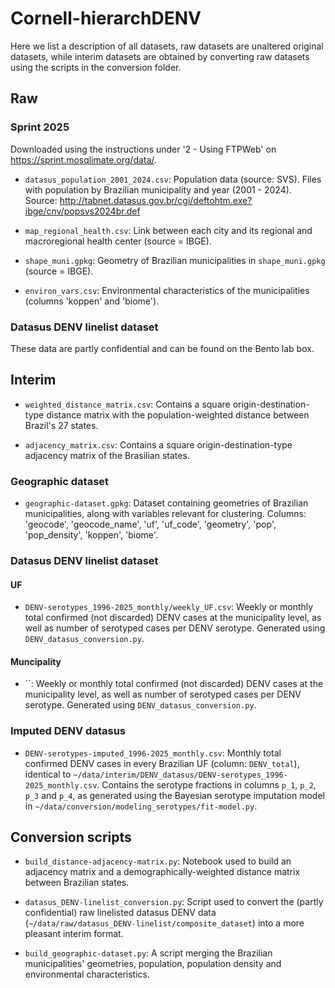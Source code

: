 # Cornell-hierarchDENV

Here we list a description of all datasets, raw datasets are unaltered original datasets, while interim datasets are obtained by converting raw datasets using the scripts in the conversion folder.

## Raw

### Sprint 2025

Downloaded using the instructions under '2 - Using FTPWeb' on https://sprint.mosqlimate.org/data/.

+ `datasus_population_2001_2024.csv`: Population data (source: SVS). Files with population by Brazilian municipality and year (2001 - 2024). Source: http://tabnet.datasus.gov.br/cgi/deftohtm.exe?ibge/cnv/popsvs2024br.def 

+ `map_regional_health.csv`: Link between each city and its regional and macroregional health center (source = IBGE).

+ `shape_muni.gpkg`: Geometry of Brazilian municipalities in `shape_muni.gpkg` (source = IBGE).

+ `environ_vars.csv`: Environmental characteristics of the municipalities (columns 'koppen' and 'biome').

### Datasus DENV linelist dataset

These data are partly confidential and can be found on the Bento lab box.

## Interim

+ `weighted_distance_matrix.csv`: Contains a square origin-destination-type distance matrix with the population-weighted distance between Brazil's 27 states.

+ `adjacency_matrix.csv`: Contains a square origin-destination-type adjacency matrix of the Brasilian states.

### Geographic dataset

+ `geographic-dataset.gpkg`: Dataset containing geometries of Brazilian municipalities, along with variables relevant for clustering. Columns: 'geocode', 'geocode_name', 'uf', 'uf_code', 'geometry', 'pop', 'pop_density', 'koppen', 'biome'.

### Datasus DENV linelist dataset

#### UF

+ `DENV-serotypes_1996-2025_monthly/weekly_UF.csv`: Weekly or monthly total confirmed (not discarded) DENV cases at the municipality level, as well as number of serotyped cases per DENV serotype. Generated using `DENV_datasus_conversion.py`. 

#### Muncipality

+ ``: Weekly or monthly total confirmed (not discarded) DENV cases at the municipality level, as well as number of serotyped cases per DENV serotype. Generated using `DENV_datasus_conversion.py`. 


### Imputed DENV datasus

+ `DENV-serotypes-imputed_1996-2025_monthly.csv`: Monthly total confirmed DENV cases in every Brazilian UF (column: `DENV_total`), identical to `~/data/interim/DENV_datasus/DENV-serotypes_1996-2025_monthly.csv`. Contains the serotype fractions in columns `p_1`, `p_2`, `p_3` and `p_4`, as generated using the Bayesian serotype imputation model in `~/data/conversion/modeling_serotypes/fit-model.py`.

## Conversion scripts

+ `build_distance-adjacency-matrix.py`: Notebook used to build an adjacency matrix and a demographically-weighted distance matrix between Brazilian states.

+ `datasus_DENV-linelist_conversion.py`: Script used to convert the (partly confidential) raw linelisted datasus DENV data (`~/data/raw/datasus_DENV-linelist/composite_dataset`) into a more pleasant interim format.

+ `build_geographic-dataset.py`: A script merging the Brazilian municipalities' geometries, population, population density and environmental characteristics.